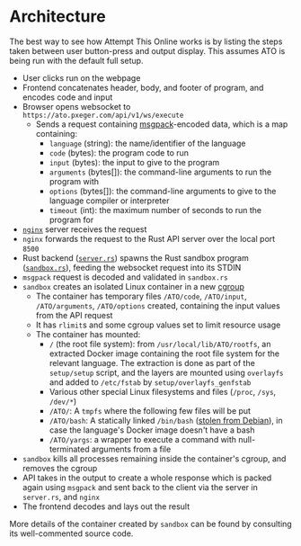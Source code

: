 # Architecture
The best way to see how Attempt This Online works is by listing the steps taken between user button-press and output
display. This assumes ATO is being run with the default full setup.

- User clicks run on the webpage
- Frontend concatenates header, body, and footer of program, and encodes code and input
- Browser opens websocket to `https://ato.pxeger.com/api/v1/ws/execute`
    - Sends a request containing [msgpack](https://msgpack.org)-encoded data, which is a map containing:
        - `language` (string): the name/identifier of the language
        - `code` (bytes): the program code to run
        - `input` (bytes): the input to give to the program
        - `arguments` (bytes[]): the command-line arguments to run the program with
        - `options` (bytes[]): the command-line arguments to give to the language compiler or interpreter
        - `timeout` (int): the maximum number of seconds to run the program for
- [`nginx`](https://en.wikipedia.org/wiki/Nginx) server receives the request
- `nginx` forwards the request to the Rust API server over the local port `8500`
- Rust backend ([`server.rs`]) spawns the Rust sandbox program ([`sandbox.rs`]), feeding the websocket request into its
  STDIN
- `msgpack` request is decoded and validated in `sandbox.rs`
- `sandbox` creates an isolated Linux container in a new [cgroup](https://docs.kernel.org/admin-guide/cgroup-v2.html)
    - The container has temporary files `/ATO/code`, `/ATO/input`, `/ATO/arguments`, `/ATO/options` created, containing
      the input values from the API request
    - It has `rlimit`s and some cgroup values set to limit resource usage
    - The container has mounted:
         - `/` (the root file system): from `/usr/local/lib/ATO/rootfs`, an extracted Docker image containing the root
         file system for the relevant language. The extraction is done as part of the `setup/setup` script, and the
         layers are mounted using `overlayfs` and added to `/etc/fstab` by `setup/overlayfs_genfstab`
         - Various other special Linux filesystems and files (`/proc`, `/sys`, `/dev/*`)
         - `/ATO/`: A `tmpfs` where the following few files will be put
         - `/ATO/bash`: A statically linked `/bin/bash` ([stolen from Debian](https://packages.debian.org/unstable/amd64/bash-static/download)),
         in case the language's Docker image doesn't have a bash
         - `/ATO/yargs`: a wrapper to execute a command with null-terminated arguments from a file
- `sandbox` kills all processes remaining inside the container's cgroup, and removes the cgroup
- API takes in the output to create a whole response which is packed again using `msgpack` and sent back to the client
  via the server in `server.rs`, and `nginx`
- The frontend decodes and lays out the result

More details of the container created by `sandbox` can be found by consulting its well-commented source code.

[`server.rs`]: ../src/server.rs
[`sandbox.rs`]: ../src/sandbox.rs
